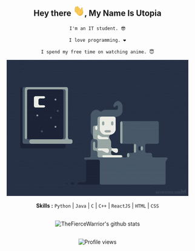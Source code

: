 <div align="center">
<h2>Hey there <img src="https://github.com/romangoddess/romangoddess/blob/master/gifs/Hi.gif" width="30px">, My Name Is Utopia</h2>

<div align="center" width="50">

<code>I'm an IT student. 😎</code><br>

<code>I love programming. ❤</code><br>

<code>I spend my free time on watching anime. 😇</code>

<img src="https://github.com/romangoddess/romangoddess/blob/master/gifs/coding.gif" alt="coding ?">

<b>Skills :</b> <code>Python</code> | <code>Java</code> | <code>C</code> | <code>C++</code> | <code>ReactJS</code> | <code>HTML</code> | <code>CSS</code>

<br><img src="https://github-readme-stats.vercel.app/api?username=romangoddess&show_icons=true&hide=contribs,prs&cache_seconds=86400&theme=algolia" alt="TheFierceWarrior's github stats">

<br><img src="https://gpvc.arturio.dev/romangoddess" alt="Profile views">

</div>
